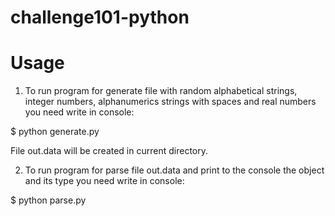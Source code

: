 # challenge101-python

Usage
=====

1. To run program for generate file with random alphabetical strings, integer 
numbers, alphanumerics strings with spaces and real numbers you need write
in console:

$ python generate.py

File out.data will be created in current directory.



2. To run program for parse file out.data and print to the console the object 
and its type you need write in console:

$ python parse.py
